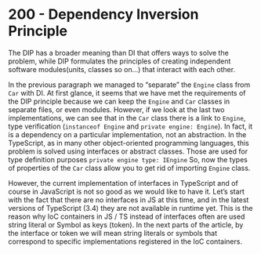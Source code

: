 # 200 - Dependency Inversion Principle

The DIP has a broader meaning than DI that offers ways to solve the problem, while DIP formulates the principles of creating independent software modules(units, classes so on…) that interact with each other.

In the previous paragraph we managed to “separate” the ```Engine``` class from ```Car``` with DI. At first glance, it seems that we have met the requirements of the DIP principle because we can keep the ```Engine``` and ```Car``` classes in separate files, or even modules. However, if we look at the last two implementations, we can see that in the ```Car``` class there is a link to ```Engine```, type verification (```instanceof Engine``` and ```private engine: Engine```). In fact, it is a dependency on a particular implementation, not an abstraction. In the TypeScript, as in many other object-oriented programming languages, this problem is solved using interfaces or abstract classes. Those are used for type definition purposes ```private engine type: IEngine``` So, now the types of properties of the ```Car``` class allow you to get rid of importing ```Engine``` class.

However, the current implementation of interfaces in TypeScript and of course in JavaScript is not so good as we would like to have it. Let’s start with the fact that there are no interfaces in JS at this time, and in the latest versions of TypeScript (3.4) they are not available in runtime yet. This is the reason why IoC containers in JS / TS instead of interfaces often are used string literal or Symbol as keys (token). In the next parts of the article, by the interface or token we will mean string literals or symbols that correspond to specific implementations registered in the IoC containers.
